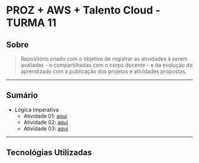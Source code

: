 # PROZ + AWS + Talento Cloud - TURMA 11

## Sobre

> Repositório criado com o objetivo de registrar as atividades à serem avaliadas - e compartilhadas com o corpo docente - e da evolução do aprendizado com a publicação dos projetos e atividades propostas.

---

## Sumário

- Lógica Imperativa
  - Atividade 01: [aqui](./logica-imperativa/desenvolvimento-01.md)
  - Atividade 02: [aqui](./logica-imperativa/desenvolvimento-02.md)
  - Atividade 03: [aqui](./logica-imperativa/desenvolvimento-03.md)

---

## Tecnológias Utilizadas
